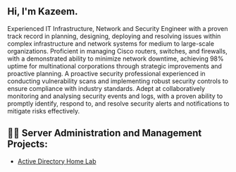 ## Hi, I'm Kazeem. 
Experienced IT Infrastructure, Network and Security Engineer with a proven track record in planning,
designing, deploying and resolving issues within complex infrastructure and network systems for
medium to large-scale organizations. Proficient in managing Cisco routers, switches, and firewalls,
with a demonstrated ability to minimize network downtime, achieving 98% uptime for multinational
corporations through strategic improvements and proactive planning. A proactive security
professional experienced in conducting vulnerability scans and implementing robust security controls
to ensure compliance with industry standards. Adept at collaboratively monitoring and analysing
security events and logs, with a proven ability to promptly identify, respond to, and resolve security
alerts and notifications to mitigate risks effectively.

<h2>👨‍💻 Server Administration and Management Projects:</h2>

  - [Active Directory Home Lab](https://github.com/Kazeemilori/Active-Directory-Home-Lab)
